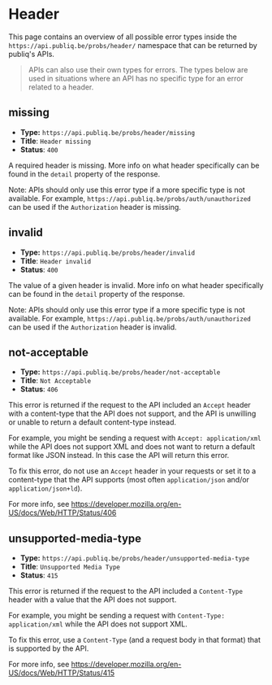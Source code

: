 # Header

This page contains an overview of all possible error types inside the `https://api.publiq.be/probs/header/` namespace that can be returned by publiq's APIs.

> APIs can also use their own types for errors. The types below are used in situations where an API has no specific type for an error related to a header.

## missing

-   **Type:** `https://api.publiq.be/probs/header/missing`
-   **Title**: `Header missing`
-   **Status**: `400`

A required header is missing. More info on what header specifically can be found in the `detail` property of the response.

Note: APIs should only use this error type if a more specific type is not available. For example, `https://api.publiq.be/probs/auth/unauthorized` can be used if the `Authorization` header is missing.

## invalid

-   **Type:** `https://api.publiq.be/probs/header/invalid`
-   **Title**: `Header invalid`
-   **Status**: `400`

The value of a given header is invalid. More info on what header specifically can be found in the `detail` property of the response.

Note: APIs should only use this error type if a more specific type is not available. For example, `https://api.publiq.be/probs/auth/unauthorized` can be used if the `Authorization` header is invalid.

## not-acceptable

-   **Type:** `https://api.publiq.be/probs/header/not-acceptable`
-   **Title**: `Not Acceptable`
-   **Status**: `406`

This error is returned if the request to the API included an `Accept` header with a content-type that the API does not support, and the API is unwilling or unable to return a default content-type instead.

For example, you might be sending a request with `Accept: application/xml` while the API does not support XML and does not want to return a default format like JSON instead. In this case the API will return this error.

To fix this error, do not use an `Accept` header in your requests or set it to a content-type that the API supports (most often `application/json` and/or `application/json+ld`).

For more info, see https://developer.mozilla.org/en-US/docs/Web/HTTP/Status/406

## unsupported-media-type

-   **Type:** `https://api.publiq.be/probs/header/unsupported-media-type`
-   **Title**: `Unsupported Media Type`
-   **Status**: `415`

This error is returned if the request to the API included a `Content-Type` header with a value that the API does not support.

For example, you might be sending a request with `Content-Type: application/xml` while the API does not support XML.

To fix this error, use a `Content-Type` (and a request body in that format) that is supported by the API.

For more info, see https://developer.mozilla.org/en-US/docs/Web/HTTP/Status/415
